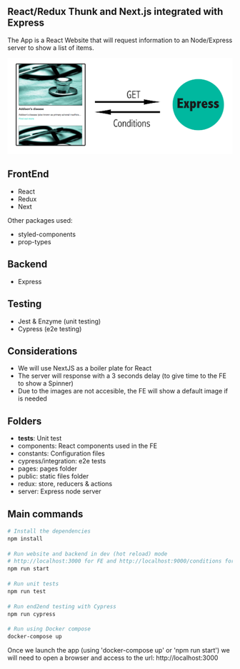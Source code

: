 ## React/Redux Thunk and Next.js integrated with Express

The App is a React Website that will request information to an Node/Express server to show a list of items.

<p align="center">
  <img src="preview.png" alt="React/Redux/NextJS and Express Project screenshot"/>
</p>

## FrontEnd

* React
* Redux
* Next

Other packages used:

* styled-components
* prop-types

## Backend
* Express

## Testing
* Jest & Enzyme (unit testing)
* Cypress (e2e testing)


## Considerations

* We will use NextJS as a boiler plate for React
* The server will response with a 3 seconds delay (to give time to the FE to show a Spinner)
* Due to the images are not accesible, the FE will show a default image if is needed

## Folders

*  __tests__: Unit test
*  components:  React components used in the FE
*  constants:   Configuration files
*  cypress/integration:  e2e tests
*  pages:  pages folder
*  public: static files folder
*  redux: store, reducers & actions
*  server: Express node server

## Main commands

```bash
# Install the dependencies
npm install

# Run website and backend in dev (hot reload) mode 
# http://localhost:3000 for FE and http://localhost:9000/conditions for the backend
npm run start

# Run unit tests
npm run test

# Run end2end testing with Cypress
npm run cypress

# Run using Docker compose
docker-compose up
```

Once we launch the app (using 'docker-compose up' or 'npm run start') we will need to open a browser and access to the url: http://localhost:3000
